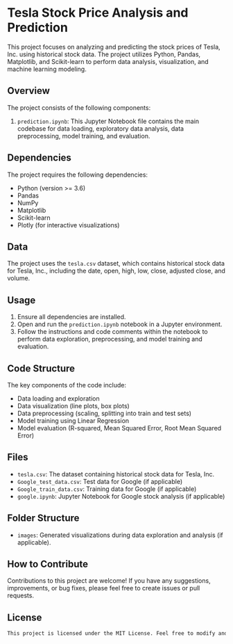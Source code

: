 # Tesla Stock Price Analysis and Prediction

This project focuses on analyzing and predicting the stock prices of Tesla, Inc. using historical stock data. The project utilizes Python, Pandas, Matplotlib, and Scikit-learn to perform data analysis, visualization, and machine learning modeling.

## Overview

The project consists of the following components:

1. `prediction.ipynb`: This Jupyter Notebook file contains the main codebase for data loading, exploratory data analysis, data preprocessing, model training, and evaluation.

## Dependencies

The project requires the following dependencies:

- Python (version >= 3.6)
- Pandas
- NumPy
- Matplotlib
- Scikit-learn
- Plotly (for interactive visualizations)

## Data

The project uses the `tesla.csv` dataset, which contains historical stock data for Tesla, Inc., including the date, open, high, low, close, adjusted close, and volume.

## Usage

1. Ensure all dependencies are installed.
2. Open and run the `prediction.ipynb` notebook in a Jupyter environment.
3. Follow the instructions and code comments within the notebook to perform data exploration, preprocessing, and model training and evaluation.

## Code Structure

The key components of the code include:

- Data loading and exploration
- Data visualization (line plots, box plots)
- Data preprocessing (scaling, splitting into train and test sets)
- Model training using Linear Regression
- Model evaluation (R-squared, Mean Squared Error, Root Mean Squared Error)

## Files

- `tesla.csv`: The dataset containing historical stock data for Tesla, Inc.
- `Google_test_data.csv`: Test data for Google (if applicable)
- `Google_train_data.csv`: Training data for Google (if applicable)
- `google.ipynb`: Jupyter Notebook for Google stock analysis (if applicable)

## Folder Structure

- `images`: Generated visualizations during data exploration and analysis (if applicable).

## How to Contribute

Contributions to this project are welcome! If you have any suggestions, improvements, or bug fixes, please feel free to create issues or pull requests.

## License
```bash
This project is licensed under the MIT License. Feel free to modify and distribute the code as per the terms of the license.
```
